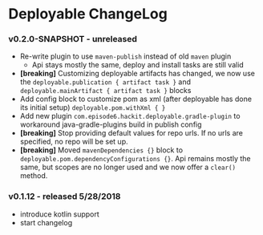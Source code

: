 # Deployable ChangeLog

### v0.2.0-SNAPSHOT - unreleased
- Re-write plugin to use `maven-publish` instead of old `maven` plugin
    - Api stays mostly the same, deploy and install tasks are still valid
- **[breaking]** Customizing deployable artifacts has changed, we now use the `deployable.publication { artifact task }` and `deployable.mainArtifact { artifact task }` blocks
- Add config block to customize pom as xml (after deployable has done its initial setup) `deployable.pom.withXml { }`
- Add new plugin `com.episode6.hackit.deployable.gradle-plugin` to workaround java-gradle-plugins build in publish config
- **[breaking]** Stop providing default values for repo urls. If no urls are specified, no repo will be set up.
- **[breaking]** Moved `mavenDependencies {}` block to `deployable.pom.dependencyConfigurations {}`. Api remains mostly the same, but scopes are no longer used and we now offer a `clear()` method.


### v0.1.12 - released 5/28/2018
- introduce kotlin support
- start changelog
